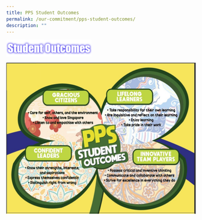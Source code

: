 ```yaml
---
title: PPS Student Outcomes
permalink: /our-commitment/pps-student-outcomes/
description: ""
---
```

<img src="/images/student%20outcomes.png" 
     style="width:45%">


![](/images/PPS%20Student%20Outcomes.jpeg)
